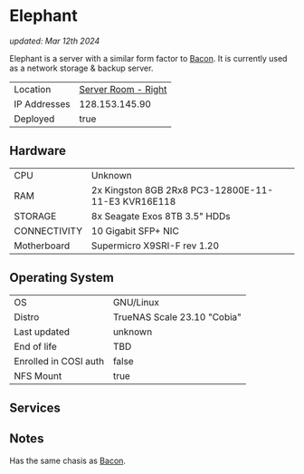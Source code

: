 # Elephant

_updated: Mar 12th 2024_ 

Elephant is a server with a similar form factor to [Bacon](./bacon.md).
It is currently used as a network storage & backup server.

| | |
| :--- | :--- |
| Location | [Server Room - Right](../racks.md#right)
| IP Addresses | 128.153.145.90
| Deployed | true

## Hardware

| | |
| :--- | :--- |
| CPU | Unknown 
| RAM | 2x Kingston 8GB 2Rx8 PC3-12800E-11-11-E3 KVR16E118
| STORAGE | 8x Seagate Exos 8TB 3.5" HDDs
| CONNECTIVITY | 10 Gigabit SFP+ NIC
| Motherboard | Supermicro X9SRI-F rev 1.20

## Operating System

| | |
| :--- | :--- |
| OS | GNU/Linux
| Distro | TrueNAS Scale 23.10 "Cobia"
| Last updated | unknown
| End of life | TBD
| Enrolled in COSI auth | false
| NFS Mount | true


## Services

## Notes

Has the same chasis as [Bacon](./bacon.md).
